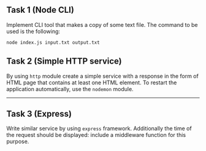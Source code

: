 ## Task 1 (Node CLI)

Implement CLI tool that makes a copy of some text file. The command to be used is the following:
```
node index.js input.txt output.txt
```

## Task 2 (Simple HTTP service)

By using `http` module create a simple service with a response in the form of HTML page that contains at least one HTML element. To restart the application automatically, use the `nodemon` module.

***

## Task 3 (Express)

Write similar service by using `express` framework. Additionally the time of the request should be displayed: include a middleware function for this purpose. 





